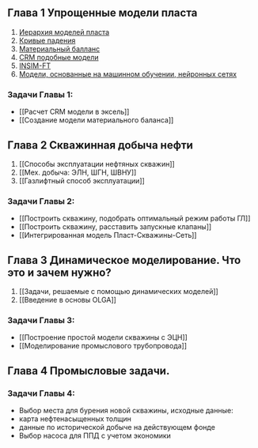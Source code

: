 ## Глава 1 Упрощенные модели пласта

1. [Иерархия моделей пласта](✏️%20Lecture/Иерархия%20моделей%20пласта.md)
2. [Кривые падения](✏️%20Lecture/Кривые%20падения.md)
3. [Материальный балланс](✏️%20Lecture/Материальный%20балланс.md)
4. [CRM подобные модели](✏️%20Lecture/CRM%20подобные%20модели.md)
5. [INSIM-FT](✏️%20Lecture/INSIM-FT.md)
6. [Модели, основанные на машинном обучении, нейронных сетях](✏️%20Lecture/Модели,%20основанные%20на%20машинном%20обучении,%20нейронных%20сетях.md)

### Задачи Главы 1:
- [[Расчет CRM модели в эксель]]
- [[Создание модели материального баланса]]

## Глава 2 Скважинная добыча нефти
1. [[Способы эксплуатации нефтяных скважин]]
2. [[Мех. добыча: ЭЛН, ШГН, ШВНУ]]
3. [[Газлифтный способ эксплуатации]]

### Задачи Главы 2:
- [[Построить скважину, подобрать оптимальный режим работы ГЛ]]
- [[Построить скважину, расставить запускные клапаны]]
- [[Интегрированная модель Пласт-Скважины-Сеть]]

## Глава 3 Динамическое моделирование. Что это и зачем нужно?
1. [[Задачи, решаемые с помощью динамических моделей]]
2. [[Введение в основы OLGA]]
  
### Задачи Главы 3:  
- [[Построение простой модели скважины с ЭЦН]]
- [[Моделирование промыслового трубопровода]]

## Глава 4 Промысловые задачи.
### Задачи Главы 4:
- Выбор места для бурения новой скважины, исходные данные:
- карта нефтенасыщенных толщин
- данные по исторической добыче на действующем фонде
- Выбор насоса для ППД с учетом экономики